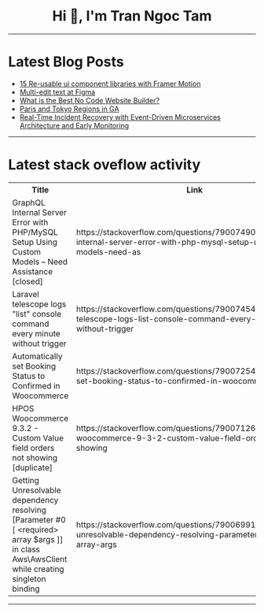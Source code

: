 <h1 align="center">Hi 👋, I'm Tran Ngoc Tam</h1>

---

# Latest Blog Posts 
<!-- BLOG-POST-LIST:START -->
- [15 Re-usable ui component libraries with Framer Motion](https://dev.to/kohtet_gintoki/15-re-usable-ui-component-libraries-with-framer-motion-25p9)
- [Multi-edit text at Figma](https://dev.to/pss-aileen/multi-edit-text-at-figma-47l4)
- [What is the Best No Code Website Builder?](https://dev.to/easypagego/what-is-the-best-no-code-website-builder-45b9)
- [Paris and Tokyo Regions in GA](https://dev.to/koyeb/paris-and-tokyo-regions-in-ga-l99)
- [Real-Time Incident Recovery with Event-Driven Microservices Architecture and Early Monitoring](https://dev.to/ohanhaliuk/real-time-incident-recovery-with-event-driven-microservices-architecture-and-early-monitoring-1jmj)
<!-- BLOG-POST-LIST:END -->

---

# Latest stack oveflow activity
<table>
  <tr><th>Title</th><th>Link</th></tr>
  <!-- STACKOVERFLOW:START --><tr><td>GraphQL Internal Server Error with PHP/MySQL Setup Using Custom Models – Need Assistance [closed]</td><td>https://stackoverflow.com/questions/79007490/graphql-internal-server-error-with-php-mysql-setup-using-custom-models-need-as</td></tr><tr><td>Laravel telescope logs &quot;list&quot; console command every minute without trigger</td><td>https://stackoverflow.com/questions/79007454/laravel-telescope-logs-list-console-command-every-minute-without-trigger</td></tr><tr><td>Automatically set Booking Status to Confirmed in Woocommerce</td><td>https://stackoverflow.com/questions/79007254/automatically-set-booking-status-to-confirmed-in-woocommerce</td></tr><tr><td>HPOS Woocommerce 9.3.2 - Custom Value field orders not showing [duplicate]</td><td>https://stackoverflow.com/questions/79007126/hpos-woocommerce-9-3-2-custom-value-field-orders-not-showing</td></tr><tr><td>Getting Unresolvable dependency resolving [Parameter #0 [ &lt;required&gt; array $args ]] in class Aws\AwsClient while creating singleton binding</td><td>https://stackoverflow.com/questions/79006991/getting-unresolvable-dependency-resolving-parameter-0-required-array-args</td></tr><!-- STACKOVERFLOW:END -->
</table>

---



